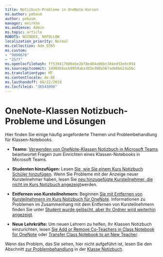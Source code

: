 ```yaml
---
title: Notizbuch-Probleme in OneNote-Kursen
ms.author: pebaum
author: pebaum
manager: mnirkhe
ms.audience: Admin
ms.topic: article
ROBOTS: NOINDEX, NOFOLLOW
localization_priority: Normal
ms.collection: Adm_O365
ms.custom:
- "9000676"
- "2577"
ms.openlocfilehash: ff539417606ebe2b78e484a96bc384ed33e6c994
ms.sourcegitcommit: 1d98db8acb9959aba3b5e308a567ade6b62da56c
ms.translationtype: MT
ms.contentlocale: de-DE
ms.lasthandoff: 08/22/2019
ms.locfileid: "36543096"
---
```

# <a name="onenote-class-notebook-issues-and-resolutions"></a>OneNote-Klassen Notizbuch-Probleme und Lösungen

Hier finden Sie einige häufig angeforderte Themen und Problembehandlung für Klassen-Notebooks.

- **Teams:** [Verwenden von OneNote-Klassen Notizbuch in Microsoft Teams](https://support.office.com/article/bd77f11f-27cd-4d41-bfbd-2b11799f1440) beantwortet Fragen zum Einrichten eines Klassen-Notebooks in Microsoft Teams.

- **Studenten hinzufügen:** Lesen [Sie, wie Sie einem Kurs Notizbuch Schüler hinzufügen](https://support.office.com/article/149882af-506a-4689-9fee-39309b97aae8). Wenn Sie Probleme mit der Anzeige neuer Kursteilnehmer haben, lesen Sie [neu hinzugefügte Kursteilnehmer, die nicht im Kurs Notizbuch angezeigt](https://support.office.com/article/4da02c45-b435-4af1-921b-51b8ee40e1c9)werden.

- **Entfernen von Kursteilnehmern:** Beginnen [Sie mit Entfernen von Kursteilnehmern im Kurs Notizbuch für OneNote](https://support.office.com/article/86dcf019-408f-4de8-8055-eb61f1578c3c). Informationen zu Problemen im Zusammenhang mit dem Entfernen von Kursteilnehmern finden Sie unter [Student wurde gelöscht, aber Ihr Ordner wird weiterhin angezeigt](https://support.office.com/article/0ed81eaa-c14a-436f-bb6f-ce95f130cc71).

- **Neue Lehrkräfte:** Um neuen Lehrern zu helfen, Ihr Klassen Notizbuch einzurichten, lesen [Sie Add or Remove Co-Teachers in Class Notebook for OneNote](https://support.office.com/article/fdcb870b-49a7-4a14-9ea6-d817f88026f8) oder [Transfer Class Notebook to an New Teacher](https://support.office.com/article/84ef5d4a-0eec-4d5b-bc22-1317bc3b9027).

Wenn das Problem, das Sie sehen, hier nicht aufgeführt ist, lesen Sie den Abschnitt [zur Problembehandlung](https://support.office.com/article/class-notebook-ee70aff9-52e8-449f-be6a-7cbc1d65eaea#ID0EAABAAA=Manage&ID0EABAAA=Troubleshoot) in der [Klasse Notizbuch](https://support.office.com/article/class-notebook-ee70aff9-52e8-449f-be6a-7cbc1d65eaea). 


